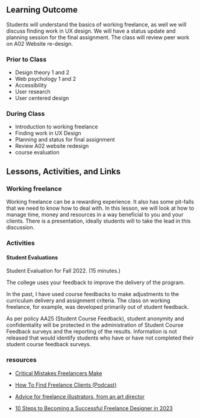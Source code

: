 ## Learning Outcome

Students will understand the basics of working freelance, as well we will discuss finding work in UX design. We will have a status update and planning session for the final assignment. The class will review peer work on A02 Website re-design.

### Prior to Class

- Design theory 1 and 2
- Web psychology 1 and 2
- Accessibility
- User research
- User centered design

### During Class

- Introduction to working freelance
- Finding work in UX Design
- Planning and status for final assignment
- Review A02 website redesign
- course evaluation

## Lessons, Activities, and Links

### Working freelance

Working freelance can be a rewarding experience. It also has some pit-falls that we need to know how to deal with. In this lesson, we will look at how to manage time, money and resources in a way beneficial to you and your clients. There is a presentation, ideally students will to take the lead in this discussion.

### Activities

#### Student Evaluations

Student Evaluation for Fall 2022. (15 minutes.)

The college uses your feedback to improve the delivery of the program.

In the past, I have used course feedbacks to make adjustments to the curriculum delivery and assignment criteria. The class on working freelance, for example, was developed primarily out of student feedback.

As per policy AA25 (Student Course Feedback), student anonymity and confidentiality will be protected in the administration of Student Course Feedback surveys and the reporting of the results. Information is not released that would identify students who have or have not completed their student course feedback surveys.

### resources

- [Critical Mistakes Freelancers Make](https://www.smashingmagazine.com/2009/11/critical-mistakes-freelancers-make/)

- [How To Find Freelance Clients (Podcast)](https://syntax.fm/show/128/how-to-find-freelance-clients)

- [Advice for freelance illustrators, from an art director](https://medium.com/@espd/advice-for-freelance-illustrators-from-an-art-director-528211003a63)

- [10 Steps to Becoming a Successful Freelance Designer in 2023](https://millo.co/10-steps-to-becoming-a-successful-freelance-designer)
